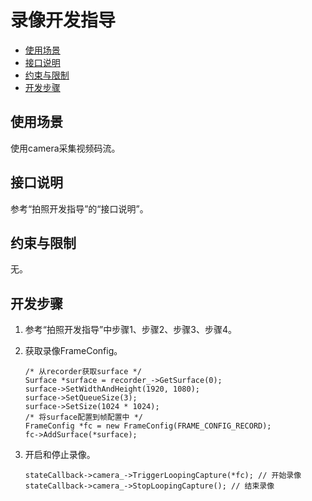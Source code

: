 # 录像开发指导<a name="ZH-CN_TOPIC_0000001051451869"></a>

-   [使用场景](#section186634310418)
-   [接口说明](#section125479541744)
-   [约束与限制](#section1165911177314)
-   [开发步骤](#section1196016315516)

## 使用场景<a name="section186634310418"></a>

使用camera采集视频码流。

## 接口说明<a name="section125479541744"></a>

参考“拍照开发指导”的“接口说明”。

## 约束与限制<a name="section1165911177314"></a>

无。

## 开发步骤<a name="section1196016315516"></a>

1.  参考“拍照开发指导”中步骤1、步骤2、步骤3、步骤4。
2.  获取录像FrameConfig。

    ```
    /* 从recorder获取surface */
    Surface *surface = recorder_->GetSurface(0);
    surface->SetWidthAndHeight(1920, 1080);
    surface->SetQueueSize(3);
    surface->SetSize(1024 * 1024);
    /* 将surface配置到帧配置中 */
    FrameConfig *fc = new FrameConfig(FRAME_CONFIG_RECORD);
    fc->AddSurface(*surface);
    ```

3.  开启和停止录像。

    ```
    stateCallback->camera_->TriggerLoopingCapture(*fc); // 开始录像
    stateCallback->camera_->StopLoopingCapture(); // 结束录像
    ```


